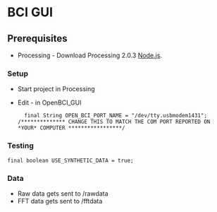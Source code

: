 # BCI GUI

## Prerequisites
* Processing - Download Processing 2.0.3 [Node.js](https://processing.org/download/?processing).

### Setup
* Start project in Processing
* Edit - in OpenBCI_GUI


        final String OPEN_BCI_PORT_NAME = "/dev/tty.usbmodem1431";  /************** CHANGE THIS TO MATCH THE COM PORT REPORTED ON *YOUR* COMPUTER *****************/ 


### Testing

    final boolean USE_SYNTHETIC_DATA = true;

### Data
* Raw data gets sent to /rawdata
* FFT data gets sent to /fftdata
